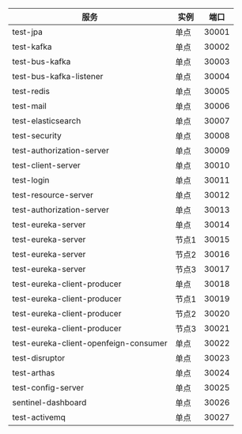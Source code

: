 | 服务                                    | 实例  | 端口    |
|---------------------------------------| ----- |-------|
| test-jpa                              | 单点  | 30001 |
| test-kafka                            | 单点  | 30002 |
| test-bus-kafka                        | 单点  | 30003 |
| test-bus-kafka-listener               | 单点  | 30004 |
| test-redis                            | 单点  | 30005 |
| test-mail                             | 单点  | 30006 |
| test-elasticsearch                    | 单点  | 30007 |
| test-security                         | 单点  | 30008 |
| test-authorization-server             | 单点  | 30009 |
| test-client-server                    | 单点  | 30010 |
| test-login                            | 单点  | 30011 |
| test-resource-server                  | 单点  | 30012 |
| test-authorization-server             | 单点  | 30013 |
| test-eureka-server                    | 单点  | 30014 |
| test-eureka-server                    | 节点1 | 30015 |
| test-eureka-server                    | 节点2 | 30016 |
| test-eureka-server                    | 节点3 | 30017 |
| test-eureka-client-producer           | 单点  | 30018 |
| test-eureka-client-producer           | 节点1 | 30019 |
| test-eureka-client-producer           | 节点2 | 30020 |
| test-eureka-client-producer           | 节点3 | 30021 |
| test-eureka-client-openfeign-consumer | 单点  | 30022 |
| test-disruptor                        | 单点  | 30023 |
| test-arthas                           | 单点  | 30024 |
| test-config-server                    | 单点  | 30025 |
| sentinel-dashboard                    | 单点  | 30026 |
| test-activemq                               | 单点  | 30027 |
